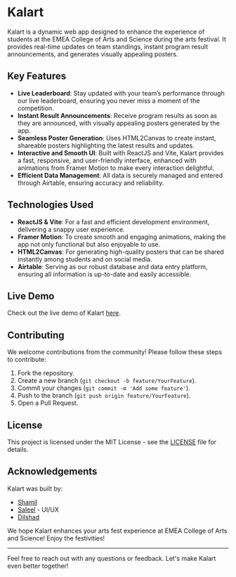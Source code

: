 # Kalart

Kalart is a dynamic web app designed to enhance the experience of students at the EMEA College of Arts and Science during the arts festival. It provides real-time updates on team standings, instant program result announcements, and generates visually appealing posters.

## Key Features

- **Live Leaderboard**: Stay updated with your team’s performance through our live leaderboard, ensuring you never miss a moment of the competition.
- **Instant Result Announcements**: Receive program results as soon as they are announced, with visually appealing posters generated by the app.
- **Seamless Poster Generation**: Uses HTML2Canvas to create instant, shareable posters highlighting the latest results and updates.
- **Interactive and Smooth UI**: Built with ReactJS and Vite, Kalart provides a fast, responsive, and user-friendly interface, enhanced with animations from Framer Motion to make every interaction delightful.
- **Efficient Data Management**: All data is securely managed and entered through Airtable, ensuring accuracy and reliability.

## Technologies Used

- **ReactJS & Vite**: For a fast and efficient development environment, delivering a snappy user experience.
- **Framer Motion**: To create smooth and engaging animations, making the app not only functional but also enjoyable to use.
- **HTML2Canvas**: For generating high-quality posters that can be shared instantly among students and on social media.
- **Airtable**: Serving as our robust database and data entry platform, ensuring all information is up-to-date and easily accessible.

## Live Demo

Check out the live demo of Kalart [here](https://kalart.vercel.app/).

## Contributing

We welcome contributions from the community! Please follow these steps to contribute:

1. Fork the repository.
2. Create a new branch (`git checkout -b feature/YourFeature`).
3. Commit your changes (`git commit -m 'Add some feature'`).
4. Push to the branch (`git push origin feature/YourFeature`).
5. Open a Pull Request.

## License

This project is licensed under the MIT License - see the [LICENSE](LICENSE) file for details.

## Acknowledgements

Kalart was built by:
- [Shamil](https://github.com/muhammedshamil8)
- [Saleel](https://www.linkedin.com/in/muhammed-saleel-cp-84064524b?utm_source=share&utm_campaign=share_via&utm_content=profile&utm_medium=android_app) - UI/UX
- [Dilshad](https://github.com/dilshad360)

We hope Kalart enhances your arts fest experience at EMEA College of Arts and Science! Enjoy the festivities!

---

Feel free to reach out with any questions or feedback. Let's make Kalart even better together!

